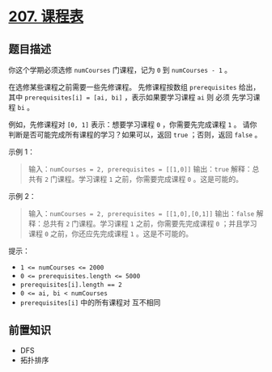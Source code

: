 # [207. 课程表](https://leetcode.cn/problems/course-schedule)

## 题目描述

你这个学期必须选修 `numCourses` 门课程，记为 `0` 到 `numCourses - 1` 。

在选修某些课程之前需要一些先修课程。 先修课程按数组 `prerequisites` 给出，其中 `prerequisites[i] = [ai, bi]` ，表示如果要学习课程 `ai` 则 必须 先学习课程  `bi` 。

例如，先修课程对 `[0, 1]` 表示：想要学习课程 `0` ，你需要先完成课程 `1` 。
请你判断是否可能完成所有课程的学习？如果可以，返回 `true` ；否则，返回 `false` 。

示例 1：

> 输入：`numCourses = 2, prerequisites = [[1,0]]`
> 输出：`true`
> 解释：总共有 `2` 门课程。学习课程 `1` 之前，你需要完成课程 `0` 。这是可能的。

示例 2：

> 输入：`numCourses = 2, prerequisites = [[1,0],[0,1]]`
> 输出：`false`
> 解释：总共有 `2` 门课程。学习课程 `1` 之前，你需要先完成​课程 `0` ；并且学习课程 `0` 之前，你还应先完成课程 `1` 。这是不可能的。

提示：

* `1 <= numCourses <= 2000`
* `0 <= prerequisites.length <= 5000`
* `prerequisites[i].length == 2`
* `0 <= ai, bi < numCourses`
* `prerequisites[i]` 中的所有课程对 互不相同

## 前置知识

- DFS
- 拓扑排序